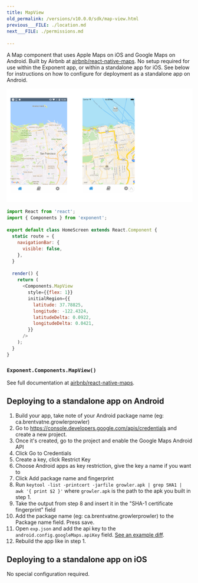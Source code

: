 ```yaml
---
title: MapView
old_permalink: /versions/v10.0.0/sdk/map-view.html
previous___FILE: ./location.md
next___FILE: ./permissions.md

---
```


A Map component that uses Apple Maps on iOS and Google Maps on Android. Built by Airbnb at [airbnb/react-native-maps](https://github.com/airbnb/react-native-maps). No setup required for use within the Exponent app, or within a standalone app for iOS. See below for instructions on how to configure for deployment as a standalone app on Android.

![](./maps.png)

```javascript
import React from 'react';
import { Components } from 'exponent';

export default class HomeScreen extends React.Component {
  static route = {
    navigationBar: {
      visible: false,
    },
  }

  render() {
    return (
      <Components.MapView
        style={{flex: 1}}
        initialRegion={{
          latitude: 37.78825,
          longitude: -122.4324,
          latitudeDelta: 0.0922,
          longitudeDelta: 0.0421,
        }}
      />
    );
  }
}
```

### `Exponent.Components.MapView()`  
See full documentation at [airbnb/react-native-maps](https://github.com/airbnb/react-native-maps).

## Deploying to a standalone app on Android

1.  Build your app, take note of your Android package name (eg: ca.brentvatne.growlerprowler)
2.  Go to <https://console.developers.google.com/apis/credentials> and create a new project.
3.  Once it's created, go to the project and enable the Google Maps Android API
4.  Click Go to Credentials
5.  Create a key, click Restrict Key
6.  Choose Android apps as key restriction, give the key a name if you want to
7.  Click Add package name and fingerprint
8.  Run `keytool -list -printcert -jarfile growler.apk | grep SHA1 | awk '{ print $2 }'` where `growler.apk` is the path to the apk you built in step 1.
9.  Take the output from step 8 and insert it in the "SHA-1 certificate fingerprint" field
10. Add the package name (eg: ca.brentvatne.growlerprowler) to the Package name field. Press save.
11. Open `exp.json` and add the api key to the `android.config.googleMaps.apiKey` field. [See an example diff](https://github.com/brentvatne/growler-prowler/commit/3496e69b14adb21eb2025ef9e0719c2edbef2aa2).
12. Rebuild the app like in step 1.

## Deploying to a standalone app on iOS

No special configuration required.
